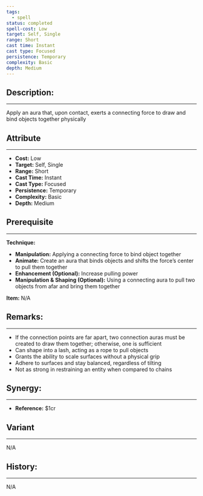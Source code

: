 ```yaml
---
tags:
  - spell
status: completed
spell-cost: Low
target: Self, Single
range: Short
cast time: Instant
cast type: Focused
persistence: Temporary
complexity: Basic
depth: Medium
---
```

## Description:  
---  
Apply an aura that, upon contact, exerts a connecting force to draw and bind objects together physically  
  
## Attribute  
___  
- __Cost:__ Low  
- __Target:__ Self, Single  
- __Range:__ Short  
- __Cast Time:__ Instant  
- __Cast Type:__ Focused  
- __Persistence:__ Temporary  
- __Complexity:__ Basic  
- __Depth:__ Medium  
  
## Prerequisite  
___  
  
__Technique:__  
  
- __Manipulation:__ Applying a connecting force to bind object together  
- __Animate:__ Create an aura that binds objects and shifts the force’s center to pull them together  
- __Enhancement (Optional):__ Increase pulling power  
- __Manipulation & Shaping (Optional):__ Using a connecting aura to pull two objects from afar and bring them together  
  
__Item:__ N/A  
  
## Remarks:  
___  
- If the connection points are far apart, two connection auras must be created to draw them together; otherwise, one is sufficient  
- Can shape into a lash, acting as a rope to pull objects  
- Grants the ability to scale surfaces without a physical grip  
- Adhere to surfaces and stay balanced, regardless of tilting  
- Not as strong in restraining an entity when compared to chains  
  
## Synergy:  
___  
- __Reference:__ $1cr  
  
## Variant  
___  
N/A  
  
## History:  
___  
N/A